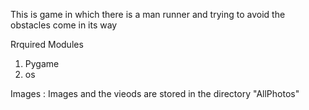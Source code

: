 This is game in which there is a man runner and trying to avoid the obstacles come in its way

Rrquired Modules 
1) Pygame
2) os

Images :
Images and the vieods are stored in the directory "AllPhotos"
